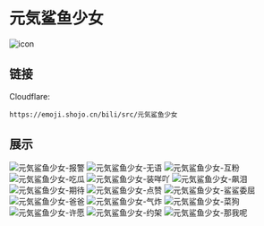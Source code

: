 # 元気鲨鱼少女
![icon](https://emoji.shojo.cn/bili/src/元気鲨鱼少女/icon.png)
## 链接
Cloudflare:
```
https://emoji.shojo.cn/bili/src/元気鲨鱼少女
```
## 展示
![元気鲨鱼少女-报警](https://emoji.shojo.cn/bili/src/元気鲨鱼少女/元気鲨鱼少女-报警.png)
![元気鲨鱼少女-无语](https://emoji.shojo.cn/bili/src/元気鲨鱼少女/元気鲨鱼少女-无语.png)
![元気鲨鱼少女-互粉](https://emoji.shojo.cn/bili/src/元気鲨鱼少女/元気鲨鱼少女-互粉.png)
![元気鲨鱼少女-吃瓜](https://emoji.shojo.cn/bili/src/元気鲨鱼少女/元気鲨鱼少女-吃瓜.png)
![元気鲨鱼少女-装咩吖](https://emoji.shojo.cn/bili/src/元気鲨鱼少女/元気鲨鱼少女-装咩吖.png)
![元気鲨鱼少女-飙泪](https://emoji.shojo.cn/bili/src/元気鲨鱼少女/元気鲨鱼少女-飙泪.png)
![元気鲨鱼少女-期待](https://emoji.shojo.cn/bili/src/元気鲨鱼少女/元気鲨鱼少女-期待.png)
![元気鲨鱼少女-点赞](https://emoji.shojo.cn/bili/src/元気鲨鱼少女/元気鲨鱼少女-点赞.png)
![元気鲨鱼少女-鲨鲨委屈](https://emoji.shojo.cn/bili/src/元気鲨鱼少女/元気鲨鱼少女-鲨鲨委屈.png)
![元気鲨鱼少女-爸爸](https://emoji.shojo.cn/bili/src/元気鲨鱼少女/元気鲨鱼少女-爸爸.png)
![元気鲨鱼少女-气炸](https://emoji.shojo.cn/bili/src/元気鲨鱼少女/元気鲨鱼少女-气炸.png)
![元気鲨鱼少女-菜狗](https://emoji.shojo.cn/bili/src/元気鲨鱼少女/元気鲨鱼少女-菜狗.png)
![元気鲨鱼少女-许愿](https://emoji.shojo.cn/bili/src/元気鲨鱼少女/元気鲨鱼少女-许愿.png)
![元気鲨鱼少女-约架](https://emoji.shojo.cn/bili/src/元気鲨鱼少女/元気鲨鱼少女-约架.png)
![元気鲨鱼少女-那我呢](https://emoji.shojo.cn/bili/src/元気鲨鱼少女/元気鲨鱼少女-那我呢.png)
